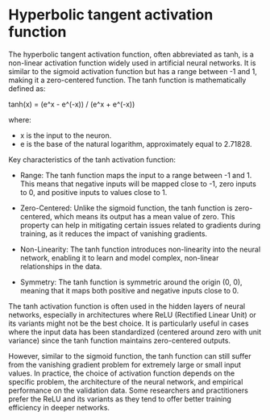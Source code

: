 # Hyperbolic tangent activation function

The hyperbolic tangent activation function, often abbreviated as tanh, is a non-linear activation function widely used in artificial neural networks. It is similar to the sigmoid activation function but has a range between -1 and 1, making it a zero-centered function. The tanh function is mathematically defined as:

tanh(x) = (e^x - e^(-x)) / (e^x + e^(-x))

where:

* x is the input to the neuron.
* e is the base of the natural logarithm, approximately equal to 2.71828.

Key characteristics of the tanh activation function:

* Range: The tanh function maps the input to a range between -1 and 1. This means that negative inputs will be mapped close to -1, zero inputs to 0, and positive inputs to values close to 1.

* Zero-Centered: Unlike the sigmoid function, the tanh function is zero-centered, which means its output has a mean value of zero. This property can help in mitigating certain issues related to gradients during training, as it reduces the impact of vanishing gradients.

* Non-Linearity: The tanh function introduces non-linearity into the neural network, enabling it to learn and model complex, non-linear relationships in the data.

* Symmetry: The tanh function is symmetric around the origin (0, 0), meaning that it maps both positive and negative inputs close to 0.

The tanh activation function is often used in the hidden layers of neural networks, especially in architectures where ReLU (Rectified Linear Unit) or its variants might not be the best choice. It is particularly useful in cases where the input data has been standardized (centered around zero with unit variance) since the tanh function maintains zero-centered outputs.

However, similar to the sigmoid function, the tanh function can still suffer from the vanishing gradient problem for extremely large or small input values. In practice, the choice of activation function depends on the specific problem, the architecture of the neural network, and empirical performance on the validation data. Some researchers and practitioners prefer the ReLU and its variants as they tend to offer better training efficiency in deeper networks.